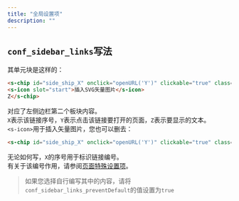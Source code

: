```yaml
---
title: "全局设置项"
description: ""
---
```


## `conf_sidebar_links`写法
其单元块是这样的：
```html
<s-chip id="side_ship_X" onclick="openURL('Y')" clickable="true" class="sidebar_btn">
<s-icon slot="start">插入SVG矢量图片</s-icon>
Z</s-chip>
```

对应了左侧边栏第二个板块内容。<br>
`X`表示该链接序号，`Y`表示点击该链接要打开的页面，`Z`表示要显示的文本。<br>
`<s-icon>`用于插入矢量图片，您也可以删去：
```html
<s-chip id="side_ship_X" onclick="openURL('Y')" clickable="true" class="sidebar_btn">Z</s-chip>
```

无论如何写，`X`的序号用于标识链接编号。<br>
有关于该编号作用，请参阅[页面特殊设置项](./page-conf)。<br>

> 如果您选择自行编写其中的内容，请将`conf_sidebar_links_preventDefault`的值设置为`true`

<script src="https://unpkg.com/sober@0.3.2/dist/sober.min.js"></script><script src="https://kdxiaoyi.top/Pages-md-reRender/res/pmdrr.js"></script>